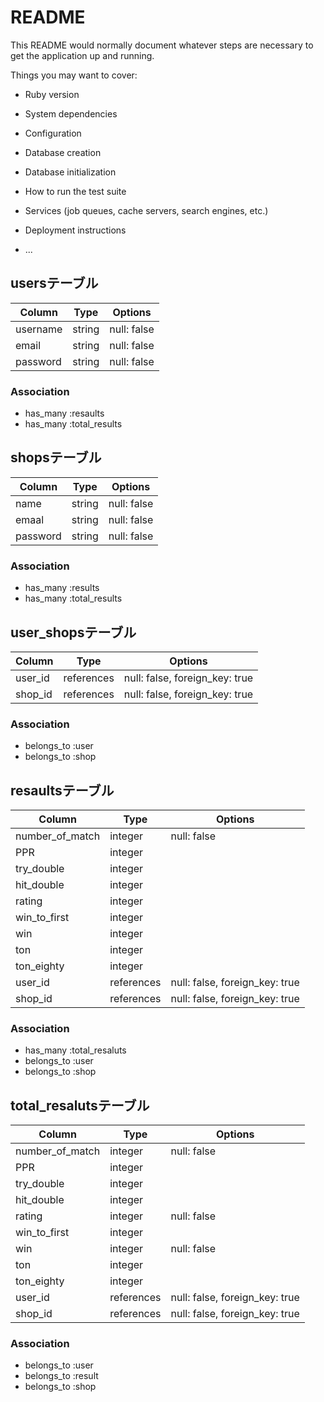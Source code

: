 # README

This README would normally document whatever steps are necessary to get the
application up and running.

Things you may want to cover:

* Ruby version

* System dependencies

* Configuration

* Database creation

* Database initialization

* How to run the test suite

* Services (job queues, cache servers, search engines, etc.)

* Deployment instructions

* ...

## usersテーブル
|Column|Type|Options|
|------|----|-------|
|username|string|null: false|
|email|string|null: false|
|password|string|null: false|
### Association
- has_many :resaults
- has_many :total_results

## shopsテーブル
|Column|Type|Options|
|------|----|-------|
|name|string|null: false|
|emaal|string|null: false|
|password|string|null: false|
### Association
- has_many :results
- has_many :total_results

## user_shopsテーブル
|Column|Type|Options|
|------|----|-------|
|user_id|references|null: false, foreign_key: true|
|shop_id|references|null: false, foreign_key: true|
### Association
- belongs_to :user
- belongs_to :shop

## resaultsテーブル
|Column|Type|Options|
|------|----|-------|
|number_of_match|integer|null: false|
|PPR|integer||
|try_double|integer||
|hit_double|integer||
|rating|integer||
|win_to_first|integer||
|win|integer||
|ton|integer||
|ton_eighty|integer||
|user_id|references|null: false, foreign_key: true|
|shop_id|references|null: false, foreign_key: true|
### Association
- has_many :total_resaluts
- belongs_to :user
- belongs_to :shop



## total_resalutsテーブル
|Column|Type|Options|
|------|----|-------|
|number_of_match|integer|null: false|
|PPR|integer||
|try_double|integer||
|hit_double|integer||
|rating|integer|null: false|
|win_to_first|integer||
|win|integer|null: false|
|ton|integer||
|ton_eighty|integer||
|user_id|references|null: false, foreign_key: true|
|shop_id|references|null: false, foreign_key: true|
### Association
- belongs_to :user
- belongs_to :result
- belongs_to :shop
